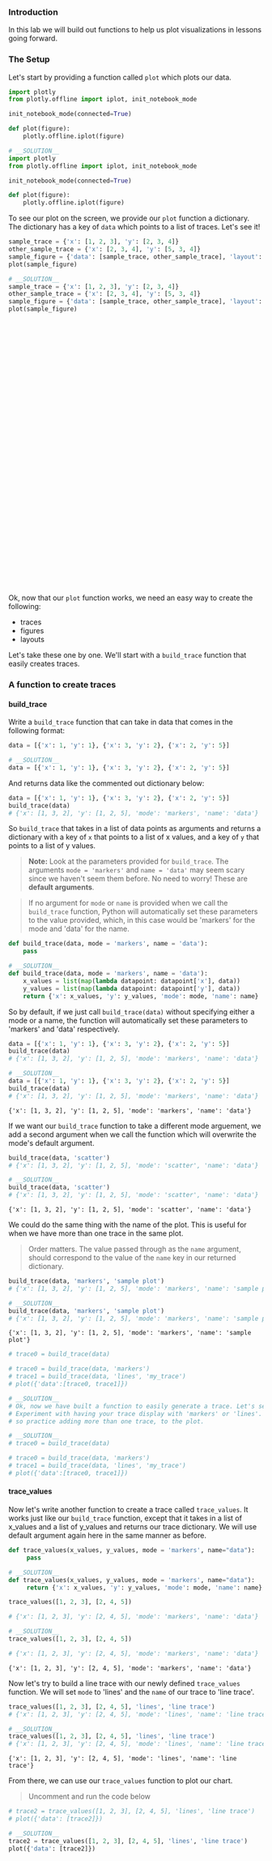 
### Introduction

In this lab we will build out functions to help us plot visualizations in lessons going forward. 

### The Setup

Let's start by providing a function called `plot` which plots our data.


```python
import plotly
from plotly.offline import iplot, init_notebook_mode

init_notebook_mode(connected=True)

def plot(figure):
    plotly.offline.iplot(figure)
```


```python
# __SOLUTION__ 
import plotly
from plotly.offline import iplot, init_notebook_mode

init_notebook_mode(connected=True)

def plot(figure):
    plotly.offline.iplot(figure)
```


<script>requirejs.config({paths: { 'plotly': ['https://cdn.plot.ly/plotly-latest.min']},});if(!window.Plotly) {{require(['plotly'],function(plotly) {window.Plotly=plotly;});}}</script>


To see our plot on the screen, we provide our `plot` function a dictionary.  The dictionary has a key of `data` which points to a list of traces.  Let's see it!


```python
sample_trace = {'x': [1, 2, 3], 'y': [2, 3, 4]}
other_sample_trace = {'x': [2, 3, 4], 'y': [5, 3, 4]}
sample_figure = {'data': [sample_trace, other_sample_trace], 'layout': {'title': 'Our sample plot'}}
plot(sample_figure)
```


```python
# __SOLUTION__ 
sample_trace = {'x': [1, 2, 3], 'y': [2, 3, 4]}
other_sample_trace = {'x': [2, 3, 4], 'y': [5, 3, 4]}
sample_figure = {'data': [sample_trace, other_sample_trace], 'layout': {'title': 'Our sample plot'}}
plot(sample_figure)
```


<div id="45b920a4-b163-4849-ae13-2dbc061ae635" style="height: 525px; width: 100%;" class="plotly-graph-div"></div><script type="text/javascript">require(["plotly"], function(Plotly) { window.PLOTLYENV=window.PLOTLYENV || {};window.PLOTLYENV.BASE_URL="https://plot.ly";Plotly.newPlot("45b920a4-b163-4849-ae13-2dbc061ae635", [{"x": [1, 2, 3], "y": [2, 3, 4], "type": "scatter", "uid": "4847acc2-c5eb-11e9-aeb7-3af9d3ad3e0b"}, {"x": [2, 3, 4], "y": [5, 3, 4], "type": "scatter", "uid": "4847ae18-c5eb-11e9-93be-3af9d3ad3e0b"}], {"title": "Our sample plot"}, {"showLink": true, "linkText": "Export to plot.ly"})});</script>


Ok, now that our `plot` function works, we need an easy way to create the following:  

* traces
* figures
* layouts


Let's take these one by one.  We'll start with a `build_trace` function that easily creates traces.

### A function to create traces

#### build_trace

Write a `build_trace` function that can take in data that comes in the following format: 


```python
data = [{'x': 1, 'y': 1}, {'x': 3, 'y': 2}, {'x': 2, 'y': 5}]
```


```python
# __SOLUTION__ 
data = [{'x': 1, 'y': 1}, {'x': 3, 'y': 2}, {'x': 2, 'y': 5}]
```

And returns data like the commented out dictionary below: 

```python
data = [{'x': 1, 'y': 1}, {'x': 3, 'y': 2}, {'x': 2, 'y': 5}]
build_trace(data)
# {'x': [1, 3, 2], 'y': [1, 2, 5], 'mode': 'markers', 'name': 'data'}
```

So `build_trace` that takes in a list of data points as arguments and returns a dictionary with a key of `x` that points to a list of x values, and a key of `y` that points to a list of y values.

>**Note:** Look at the parameters provided for `build_trace`.  The arguments `mode = 'markers'` and `name = 'data'` may seem scary since we haven't seem them before.  No need to worry!  These are **default arguments**.  

>If no argument for `mode` or `name` is provided when we call the `build_trace` function, Python will automatically set these parameters to the value provided, which, in this case would be 'markers' for the mode and 'data' for the name.


```python
def build_trace(data, mode = 'markers', name = 'data'):
    pass
```


```python
# __SOLUTION__ 
def build_trace(data, mode = 'markers', name = 'data'):
    x_values = list(map(lambda datapoint: datapoint['x'], data))
    y_values = list(map(lambda datapoint: datapoint['y'], data))
    return {'x': x_values, 'y': y_values, 'mode': mode, 'name': name}
```

So by default, if we just call `build_trace(data)` without specifying either a mode or a name, the function will automatically set these parameters to 'markers' and 'data' respectively.


```python
data = [{'x': 1, 'y': 1}, {'x': 3, 'y': 2}, {'x': 2, 'y': 5}]
build_trace(data)
# {'x': [1, 3, 2], 'y': [1, 2, 5], 'mode': 'markers', 'name': 'data'}
```


```python
# __SOLUTION__ 
data = [{'x': 1, 'y': 1}, {'x': 3, 'y': 2}, {'x': 2, 'y': 5}]
build_trace(data)
# {'x': [1, 3, 2], 'y': [1, 2, 5], 'mode': 'markers', 'name': 'data'}
```




    {'x': [1, 3, 2], 'y': [1, 2, 5], 'mode': 'markers', 'name': 'data'}



If we want our `build_trace` function to take a different mode arguement, we add a second argument when we call the function which will overwrite the mode's default argument.   


```python
build_trace(data, 'scatter')
# {'x': [1, 3, 2], 'y': [1, 2, 5], 'mode': 'scatter', 'name': 'data'}
```


```python
# __SOLUTION__ 
build_trace(data, 'scatter')
# {'x': [1, 3, 2], 'y': [1, 2, 5], 'mode': 'scatter', 'name': 'data'}
```




    {'x': [1, 3, 2], 'y': [1, 2, 5], 'mode': 'scatter', 'name': 'data'}



We could do the same thing with the name of the plot.  This is useful for when we have more than one trace in the same plot.

> Order matters.  The value passed through as the `name` argument, should correspond to the value of the `name` key in our returned dictionary.


```python
build_trace(data, 'markers', 'sample plot')
# {'x': [1, 3, 2], 'y': [1, 2, 5], 'mode': 'markers', 'name': 'sample plot'}
```


```python
# __SOLUTION__ 
build_trace(data, 'markers', 'sample plot')
# {'x': [1, 3, 2], 'y': [1, 2, 5], 'mode': 'markers', 'name': 'sample plot'}
```




    {'x': [1, 3, 2], 'y': [1, 2, 5], 'mode': 'markers', 'name': 'sample plot'}




```python
# trace0 = build_trace(data)

# trace0 = build_trace(data, 'markers')
# trace1 = build_trace(data, 'lines', 'my_trace')
# plot({'data':[trace0, trace1]})
```


```python
# __SOLUTION__
# Ok, now we have built a function to easily generate a trace. Let's see it in action! Uncomment some of the code below and try it out. 
# Experiment with having your trace display with 'markers' or 'lines'. You can only see the name of the plot if more than one trace is present, 
# so practice adding more than one trace, to the plot.


```


```python
# __SOLUTION__ 
# trace0 = build_trace(data)

# trace0 = build_trace(data, 'markers')
# trace1 = build_trace(data, 'lines', 'my_trace')
# plot({'data':[trace0, trace1]})
```

#### trace_values

Now let's write another function to create a trace called `trace_values`.  It works just like our `build_trace` function, except that it takes in a list of x_values and a list of y_values and returns our trace dictionary.  We will use default argument again here in the same manner as before.


```python
def trace_values(x_values, y_values, mode = 'markers', name="data"):
     pass
```


```python
# __SOLUTION__ 
def trace_values(x_values, y_values, mode = 'markers', name="data"):
     return {'x': x_values, 'y': y_values, 'mode': mode, 'name': name}
```


```python
trace_values([1, 2, 3], [2, 4, 5])

# {'x': [1, 2, 3], 'y': [2, 4, 5], 'mode': 'markers', 'name': 'data'}
```


```python
# __SOLUTION__ 
trace_values([1, 2, 3], [2, 4, 5])

# {'x': [1, 2, 3], 'y': [2, 4, 5], 'mode': 'markers', 'name': 'data'}
```




    {'x': [1, 2, 3], 'y': [2, 4, 5], 'mode': 'markers', 'name': 'data'}



Now let's try to build a line trace with our newly defined `trace_values` function.  We will set `mode` to 'lines' and the `name` of our trace to 'line trace'.


```python
trace_values([1, 2, 3], [2, 4, 5], 'lines', 'line trace')
# {'x': [1, 2, 3], 'y': [2, 4, 5], 'mode': 'lines', 'name': 'line trace'}
```


```python
# __SOLUTION__ 
trace_values([1, 2, 3], [2, 4, 5], 'lines', 'line trace')
# {'x': [1, 2, 3], 'y': [2, 4, 5], 'mode': 'lines', 'name': 'line trace'}
```




    {'x': [1, 2, 3], 'y': [2, 4, 5], 'mode': 'lines', 'name': 'line trace'}



From there, we can use our `trace_values` function to plot our chart.

> Uncomment and run the code below


```python
# trace2 = trace_values([1, 2, 3], [2, 4, 5], 'lines', 'line trace')
# plot({'data': [trace2]})
```


```python
# __SOLUTION__ 
trace2 = trace_values([1, 2, 3], [2, 4, 5], 'lines', 'line trace')
plot({'data': [trace2]})
```


<div id="dca1c69e-eb3d-421b-8fad-611e72b881f5" style="height: 525px; width: 100%;" class="plotly-graph-div"></div><script type="text/javascript">require(["plotly"], function(Plotly) { window.PLOTLYENV=window.PLOTLYENV || {};window.PLOTLYENV.BASE_URL="https://plot.ly";Plotly.newPlot("dca1c69e-eb3d-421b-8fad-611e72b881f5", [{"mode": "lines", "name": "line trace", "x": [1, 2, 3], "y": [2, 4, 5], "type": "scatter", "uid": "c6ca7362-c5ec-11e9-b981-3af9d3ad3e0b"}], {}, {"showLink": true, "linkText": "Export to plot.ly"})});</script>


### Creating layouts

Ok, now that we have built some functions to create traces, let's write a function to create a layout.  Remember that our layout also can be passed to our plot function.

> Uncomment and run the code below.


```python
# plot({'data': [trace0, trace2], 'layout': {'title': 'Sample Title'}})
```


```python
# __SOLUTION__ 
# plot({'data': [trace0, trace2], 'layout': {'title': 'Sample Title'}})
```

Our `layout` function should return a dictionary, just as it's defined in the above plot.  We'll start by returning an empty dictionary then below we'll walk through building out the rest of the function.


```python
def layout(x_range = None, y_range = None, options = {}):
    pass
```


```python
# __SOLUTION__ 
def layout(x_range = None, y_range = None, options = {}):
    layout = {}
    if isinstance(x_range, list): layout.update({'xaxis': {'range': x_range}})
    if isinstance(y_range, list): layout.update({'yaxis': {'range': y_range}})
    layout.update(options)
    return layout
```


```python
layout()
# {}
```


```python
# __SOLUTION__ 
layout()
# {}
```




    {}



#### Setting the xaxis and yaxis range

Oftentimes in building a layout, we want an easy way to set the range for the `x` and `y` axis.  To set a range in the x-axis of $1$ through $4$ and a range of the y-axis of $2$ through $5$, we return a layout of the following structure.
```python
{'xaxis': {'range': [1, 4]}, 'yaxis': {'range': [2, 5]}}
```

Let's start with adding functionality to the `layout()` function so it can set the range for the x-axis.  (**Hint**: Google search Python's built-in `isinstance()` and `update()` functions.)

Add an argument of x_range returns a dictionary with a range set on the xaxis.


```python
layout([1, 4])
# {'xaxis': {'range': [1, 4]}}
```


```python
# __SOLUTION__ 
layout([1, 4])
# {'xaxis': {'range': [1, 4]}}
```




    {'xaxis': {'range': [1, 4]}}



We want to ensure that when an x_range is not provided, an empty dictionary is still returned.  
```python
layout()
# {}

```
The `x_range` should be a default argument that sets `x_range` to `None`.  Then, only add a key of xaxis to the dictionary layout when the `x_range` does not equal `None`.


```python
layout() # {}
```


```python
# __SOLUTION__ 
layout() # {}
```




    {}



Now let's provide the same functionality for the `y_range`.  When the `y_range` is provided we add a key of `yaxis` which points to a dictionary that expresses the y-axis range.


```python
layout([1, 3], [4, 5])
# {'xaxis': {'range': [1, 3]}, 'yaxis': {'range': [4, 5]}}
```


```python
# __SOLUTION__ 
layout([1, 3], [4, 5])
# {'xaxis': {'range': [1, 3]}, 'yaxis': {'range': [4, 5]}}
```




    {'xaxis': {'range': [1, 3]}, 'yaxis': {'range': [4, 5]}}



#### Adding layout options

Now have the final argument of our layout function be options.  The `options` argument should by default point to a dictionary.  And whatever is provided as pointing to the options argument should be updated into the returned dictionary.    


```python
layout(options = {'title': 'foo'})
```


```python
# __SOLUTION__ 
layout(options = {'title': 'foo'})
```




    {'title': 'foo'}




```python
layout([1, 3], options = {'title': 'chart'})

# {'xaxis': {'range': [1, 3]}, 'title': 'chart'}
```


```python
# __SOLUTION__ 
layout([1, 3], options = {'title': 'chart'})

# {'xaxis': {'range': [1, 3]}, 'title': 'chart'}
```




    {'xaxis': {'range': [1, 3]}, 'title': 'chart'}



Ok, now let's see this `layout` function in action.


```python
another_trace = trace_values([1, 2, 3], [6, 3, 1])
another_layout = layout([-1, 4], [0, 7], {'title': 'Going Down...'})
# plot({'data': [another_trace], 'layout': another_layout})
```


```python
# __SOLUTION__ 
another_trace = trace_values([1, 2, 3], [6, 3, 1])
another_layout = layout([-1, 4], [0, 7], {'title': 'Going Down...'})
# plot({'data': [another_trace], 'layout': another_layout})
```

Finally, we'll modify the `plot` function for you so that it takes the data, and the layout as arguments.


```python
def plot(traces = [], layout = {}):
    if not isinstance(traces, list): raise TypeError('first argument must be a list.  Instead is', traces)
    if not isinstance(layout, dict): raise TypeError('second argument must be a dict.  Instead is', layout)
    plotly.offline.iplot({'data': traces, 'layout': layout})
```


```python
# __SOLUTION__ 
def plot(traces = [], layout = {}):
    if not isinstance(traces, list): raise TypeError('first argument must be a list.  Instead is', traces)
    if not isinstance(layout, dict): raise TypeError('second argument must be a dict.  Instead is', layout)
    plotly.offline.iplot({'data': traces, 'layout': layout})
```

Uncomment the below code to see the updated `plot` function in action.  


```python
trace4 = trace_values([4, 5, 6], [10, 5, 1], mode = 'lines')
last_layout = layout(options = {'title': 'The big picture'})
plot([trace4], last_layout)
```


```python
# __SOLUTION__ 
trace4 = trace_values([4, 5, 6], [10, 5, 1], mode = 'lines')
last_layout = layout(options = {'title': 'The big picture'})
plot([trace4], last_layout)
```


<div id="5980f856-d616-4087-84b3-6e72d4ca3ca0" style="height: 525px; width: 100%;" class="plotly-graph-div"></div><script type="text/javascript">require(["plotly"], function(Plotly) { window.PLOTLYENV=window.PLOTLYENV || {};window.PLOTLYENV.BASE_URL="https://plot.ly";Plotly.newPlot("5980f856-d616-4087-84b3-6e72d4ca3ca0", [{"mode": "lines", "name": "data", "x": [4, 5, 6], "y": [10, 5, 1], "type": "scatter", "uid": "f8f500e6-c5ec-11e9-9ae9-3af9d3ad3e0b"}], {"title": "The big picture"}, {"showLink": true, "linkText": "Export to plot.ly"})});</script>


### Summary 

In this lab, we built out some methods so that we can easily create graphs going forward.  We'll make good use of them in the lessons to come, as well as write new methods to help us easily display information in our charts.
